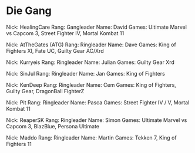 # Die Gang

Nick: HealingCare
Rang: Gangleader
Name: David
Games: Ultimate Marvel vs Capcom 3, Street Fighter IV, Mortal Kombat 11

Nick: AtTheGates (ATG)
Rang: Ringleader
Name: Dave
Games: King of Fighters XI, Fate UC, Guilty Gear AC/Xrd

Nick: Kurryeis
Rang: Ringleader
Name: Julian
Games: Guilty Gear Xrd

Nick: SinJul
Rang: Ringleader
Name: Jan
Games: King of Fighters

Nick: KenDeep
Rang: Ringleader
Name: Cem
Games: King of Fighters, Guilty Gear, DragonBall FighterZ

Nick: Pit
Rang: Ringleader
Name: Pasca
Games: Street Fighter IV / V, Mortal Kombat 11

Nick: ReaperSK
Rang: Ringleader
Name: Simon
Games: Ultimate Marvel vs Capcom 3, BlazBlue, Persona Ultimate

Nick: Maddo
Rang: Ringleader
Name: Martin
Games: Tekken 7, King of Fighters 11
